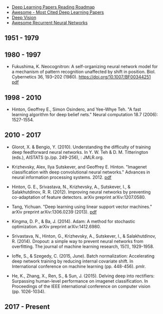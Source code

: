 - [Deep Learning Papers Reading Roadmap](https://github.com/floodsung/Deep-Learning-Papers-Reading-Roadmap)
- [Awesome - Most Cited Deep Learning Papers](https://github.com/terryum/awesome-deep-learning-papers#awesome---most-cited-deep-learning-papers)
- [Deep Vision](https://github.com/kjw0612/awesome-deep-vision)
- [Awesome Recurrent Neural Networks](https://github.com/kjw0612/awesome-rnn)

## 1951 - 1979

## 1980 - 1997
- Fukushima, K. Neocognitron: A self-organizing neural network model for a mechanism of pattern recognition unaffected by shift in position. Biol. Cybernetics 36, 193–202 (1980). https://doi.org/10.1007/BF00344251 [pdf](https://www.rctn.org/bruno/public/papers/Fukushima1980.pdf)


## 1998 - 2010
- Hinton, Geoffrey E., Simon Osindero, and Yee-Whye Teh. "A fast learning algorithm for deep belief nets." Neural computation 18.7 (2006): 1527-1554.


## 2010 - 2017
- Glorot, X. & Bengio, Y. (2010). Understanding the difficulty of training deep feedforward neural networks. In Y. W. Teh & D. M. Titterington (eds.), AISTATS (p./pp. 249-256), : JMLR.org.

- Krizhevsky, Alex, Ilya Sutskever, and Geoffrey E. Hinton. "Imagenet classification with deep convolutional neural networks." Advances in neural information processing systems. 2012. [pdf](https://proceedings.neurips.cc/paper_files/paper/2012/file/c399862d3b9d6b76c8436e924a68c45b-Paper.pdf)

- Hinton, G. E., Srivastava, N., Krizhevsky, A., Sutskever, I., & Salakhutdinov, R. R. (2012). Improving neural networks by preventing co-adaptation of feature detectors. arXiv preprint arXiv:1207.0580.

- Tang, Yichuan. "Deep learning using linear support vector machines." arXiv preprint arXiv:1306.0239 (2013). [pdf](https://arxiv.org/abs/1306.0239)

- Kingma, D. P., & Ba, J. (2014). Adam: A method for stochastic optimization. arXiv preprint arXiv:1412.6980.

- Srivastava, N., Hinton, G., Krizhevsky, A., Sutskever, I., & Salakhutdinov, R. (2014). Dropout: a simple way to prevent neural networks from overfitting. The journal of machine learning research, 15(1), 1929-1958.

- Ioffe, S., & Szegedy, C. (2015, June). Batch normalization: Accelerating deep network training by reducing internal covariate shift. In International conference on machine learning (pp. 448-456). pmlr.

- He, K., Zhang, X., Ren, S., & Sun, J. (2015). Delving deep into rectifiers: Surpassing human-level performance on imagenet classification. In Proceedings of the IEEE international conference on computer vision (pp. 1026-1034).

## 2017 - Present